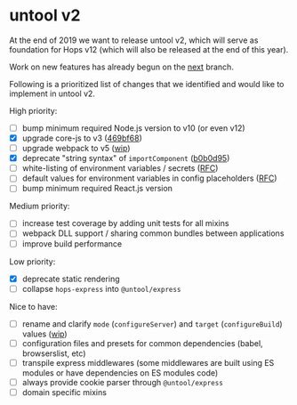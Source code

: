 # untool v2

At the end of 2019 we want to release untool v2, which will serve as foundation
for Hops v12 (which will also be released at the end of this year).

Work on new features has already begun on the [next](https://github.com/untool/untool/tree/next) branch.

Following is a prioritized list of changes that we identified and would like to
implement in untool v2.

High priority:

- [ ] bump minimum required Node.js version to v10 (or even v12)
- [x] upgrade core-js to v3 ([469bf68](https://github.com/untool/untool/commit/469bf68aa47cc8563c42feb26f89be30aeda31c1))
- [ ] upgrade webpack to v5 ([wip](https://github.com/untool/untool/tree/webpack-5))
- [x] deprecate "string syntax" of `importComponent` ([b0b0d95](https://github.com/untool/untool/commit/b0b0d95496baeb92e58954d92e4dfdceebc0ae09))
- [ ] white-listing of environment variables / secrets ([RFC](https://github.com/untool/untool/issues/446))
- [ ] default values for environment variables in config placeholders ([RFC](https://github.com/untool/untool/issues/448))
- [ ] bump minimum required React.js version

Medium priority:

- [ ] increase test coverage by adding unit tests for all mixins
- [ ] webpack DLL support / sharing common bundles between applications
- [ ] improve build performance

Low priority:

- [x] deprecate static rendering
- [ ] collapse `hops-express` into `@untool/express`

Nice to have:

- [ ] rename and clarify `mode` (`configureServer`) and `target` (`configureBuild`) values ([wip](https://github.com/untool/untool/tree/mode-target-confusion))
- [ ] configuration files and presets for common dependencies (babel, browserslist, etc)
- [ ] transpile express middlewares (some middlewares are built using ES modules or have dependencies on ES modules code)
- [ ] always provide cookie parser through `@untool/express`
- [ ] domain specific mixins